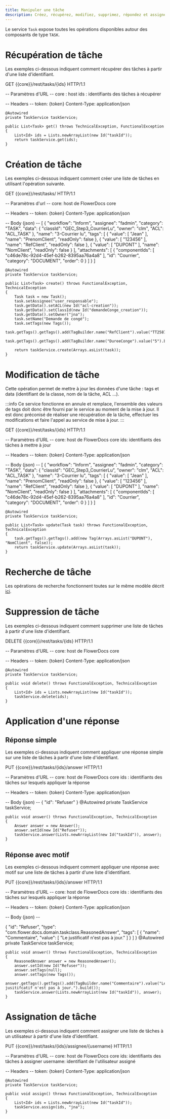 ```yaml
---
title: Manipuler une tâche
description: Créez, récupérez, modifiez, supprimez, répondez et assignez vos tâches
---
```


Le service `Task` expose toutes les opérations disponibles autour des composants de type `TASK`.

# Récupération de tâche

Les exemples ci-dessous indiquent comment récupérer des tâches à partir d'une liste d'identifiant.

GET {{core}}/rest/tasks/{ids} HTTP/1.1

-- Paramètres d'URL --
core : host
ids : identifiants des tâches à récupérer

-- Headers --
token: {token}
Content-Type: application/json

	@Autowired
    private TaskService taskService;

    public List<Task> get() throws TechnicalException, FunctionalException
    {
        List<Id> ids = Lists.newArrayList(new Id("taskId"));
        return taskService.get(ids);
    }

# Création de tâche

Les exemples ci-dessous indiquent comment créer une liste de tâches en utilisant l'opération suivante.

GET {{core}}/rest/tasks/ HTTP/1.1

-- Paramètres d'url --
core: host de FlowerDocs core

-- Headers --
token: {token}
Content-Type: application/json

-- Body (json) --
[
  {
	"workflow": "Inform",
    "assignee": "fadmin",
    "category": "TASK",
    "data": {
		"classId": "GEC_Step3_CourrierLu",
		"owner": "clm",
		"ACL": "ACL_TASK"
    },
	"name": "3-Courrier lu",
    "tags": [
		{
			"value": [
				"Jean"
			],
			"name": "PrenomClient",
			"readOnly": false
		},
		{
			"value": [
				"123456"
			],
			"name": "RefClient",
			"readOnly": false
		},
		{
			"value": [
				"DUPONT"
			],
			"name": "NomClient",
			"readOnly": false
		}
    ],
    "attachments": [
		{
			"componentIds": [
				"c46de78c-92d4-45ef-b262-8395aa76a4a8"
			],
			"id": "Courrier",
			"category": "DOCUMENT",
			"order": 0
		}
	]
  }
]

	@Autowired
    private TaskService taskService;

    public List<Task> create() throws FunctionalException, TechnicalException
    {
        Task task = new Task();
        task.setAssignee("user_responsable");
        task.getData().setACL(new Id("acl-creation"));
        task.getData().setClassId(new Id("demandeConge_creation"));
        task.getData().setOwner("jna");
        task.setName("Demande de congé");
        task.setTags(new Tags());
        task.getTags().getTags().add(TagBuilder.name("RefClient").value("TT2587496").build());
        task.getTags().getTags().add(TagBuilder.name("DureeConge").value("5").build());

        return taskService.create(Arrays.asList(task));
    }

# Modification de tâche

Cette opération permet de mettre à jour les données d'une tâche : tags et data (identifiant de la classe, nom de la tâche, ACL ...).

:::info
Ce service fonctionne en annule et remplace, l'ensemble des valeurs de tags doit donc être fourni par le service au moment de la mise à jour. Il est donc préconisé de réaliser une récupération de la tâche, effectuer les modifications et faire l'appel au service de mise à jour.
:::

GET {{core}}/rest/tasks/{ids} HTTP/1.1

-- Paramètres d'URL --
core: host de FlowerDocs core
ids: identifiants des tâches à mettre à jour

-- Headers --
token: {token}
Content-Type: application/json

-- Body (json) --
[
  {
	"workflow": "Inform",
    "assignee": "fadmin",
    "category": "TASK",
    "data": {
		"classId": "GEC_Step3_CourrierLu",
		"owner": "clm",
		"ACL": "ACL_TASK"
    },
    "name": "3-Courrier lu",
    "tags": [
		{
			"value": [
				"Jean"
			],
			"name": "PrenomClient",
			"readOnly": false
		},
		{
			"value": [
				"123456"
			],
			"name": "RefClient",
			"readOnly": false
		},
		{
			"value": [
				"DUPONT"
			],
			"name": "NomClient",
			"readOnly": false
		}
    ],
    "attachments": [
		{
			"componentIds": [
				"c46de78c-92d4-45ef-b262-8395aa76a4a8"
			],
			"id": "Courrier",
			"category": "DOCUMENT",
			"order": 0
		}
	]
  }
]

	@Autowired
    private TaskService taskService;

    public List<Task> update(Task task) throws FunctionalException, TechnicalException
    {
        task.getTags().getTags().add(new Tag(Arrays.asList("DUPONT"), "NomClient", false));
        return taskService.update(Arrays.asList(task));
    }

# Recherche de tâche

Les opérations de recherche fonctionnent toutes sur le même modèle décrit [ici](broken-link.md).

# Suppression de tâche

Les exemples ci-dessous indiquent comment supprimer une liste de tâches à partir d'une liste d'identifiant.

DELETE {{core}}/rest/tasks/{ids} HTTP/1.1

-- Paramètres d'URL --
core: host de FlowerDocs core

-- Headers --
token: {token}
Content-Type: application/json

	@Autowired
    private TaskService taskService;

    public void delete() throws FunctionalException, TechnicalException
    {
        List<Id> ids = Lists.newArrayList(new Id("taskId"));
        taskService.delete(ids);
    }

# Application d'une réponse

## Réponse simple
Les exemples ci-dessous indiquent comment appliquer une réponse simple sur une liste de tâches à partir d'une liste d'identifiant.

PUT {{core}}/rest/tasks/{ids}/answer HTTP/1.1

-- Paramètres d'URL --
core: host de FlowerDocs core
ids : identifiants des tâches sur lesquels appliquer la réponse

-- Headers --
token: {token}
Content-Type: application/json

-- Body (json) --
{
  "id": "Refuser"
}
	@Autowired
    private TaskService taskService;

    public void answer() throws FunctionalException, TechnicalException
    {
        Answer answer = new Answer();
        answer.setId(new Id("Refuser"));
        taskService.answer(Lists.newArrayList(new Id("taskId")), answer);
    }


## Réponse avec motif
Les exemples ci-dessous indiquent comment appliquer une réponse avec motif sur une liste de tâches à partir d'une liste d'identifiant.  

PUT {{core}}/rest/tasks/{ids}/answer HTTP/1.1

-- Paramètres d'URL --
core: host de FlowerDocs core
ids : identifiants des tâches sur lesquels appliquer la réponse

-- Headers --
token: {token}
Content-Type: application/json

-- Body (json) --

{
  "id": "Refuser",
   "type": "com.flower.docs.domain.taskclass.ReasonedAnswer",
   "tags": [
      {
        "name": "Commentaire",
        "value": [
          "Le justificatif n'est pas à jour."
        ]
      }
    ]
}
	@Autowired
    private TaskService taskService;

    public void answer() throws FunctionalException, TechnicalException
    {
        ReasonedAnswer answer = new ReasonedAnswer();
        answer.setId(new Id("Refuser"));
        answer.setTags(null);
        answer.setTags(new Tags());
        answer.getTags().getTags().add(TagBuilder.name("Commentaire").value("Le jusitifcatif n'est pas à jour.").build());
        taskService.answer(Lists.newArrayList(new Id("taskId")), answer);
    }

# Assignation de tâche

Les exemples ci-dessous indiquent comment assigner une liste de tâches à un utilisateur à partir d'une liste d'identifiant.

PUT {{core}}/rest/tasks/{ids}/assignee/{username} HTTP/1.1

-- Paramètres d'URL --
core: host de FlowerDocs core
ids: identifiants des tâches à assigner
username: identifiant de l'utilisateur assigné

-- Headers --
token: {token}
Content-Type: application/json

	@Autowired
    private TaskService taskService;

    public void assign() throws FunctionalException, TechnicalException
    {
        List<Id> ids = Lists.newArrayList(new Id("taskId"));
        taskService.assign(ids, "jna");
    }
